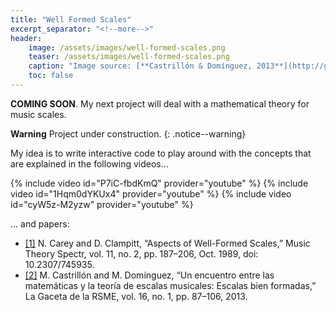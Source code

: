 ```yaml
---
title: "Well Formed Scales"
excerpt_separator: "<!--more-->"
header:
    image: /assets/images/well-formed-scales.png
    teaser: /assets/images/well-formed-scales.png
    caption: "Image source: [**Castrillón & Domínguez, 2013**](http://gaceta.rsme.es/abrir.php?id=1130)"
    toc: false
---
```


**COMING SOON**. My next project will deal with a mathematical theory for music scales.

<!--more-->

**Warning** <i class="fas fa-exclamation-triangle"></i> Project under construction.
{: .notice--warning}

My idea is to write interactive code to play around with the concepts that are explained in the following videos...

{% include video id="P7iC-fbdKmQ" provider="youtube" %}
{% include video id="1Hqm0dYKUx4" provider="youtube" %}
{% include video id="cyW5z-M2yzw" provider="youtube" %}

... and papers:

- [[1]](https://academic.oup.com/mts/article-abstract/11/2/187/1088094)
N. Carey and D. Clampitt, “Aspects of Well-Formed Scales,” Music Theory Spectr, vol. 11, no. 2, pp. 187–206, Oct. 1989, doi: 10.2307/745935.
- [[2]](http://gaceta.rsme.es/abrir.php?id=1130)
M. Castrillón and M. Domínguez, “Un encuentro entre las matemáticas y la teoría de escalas musicales: Escalas bien formadas,” La Gaceta de la RSME, vol. 16, no. 1, pp. 87–106, 2013.
